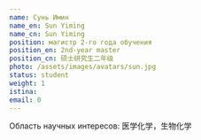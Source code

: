 ```yaml
---
name: Сунь Имин
name_en: Sun Yiming 
name_cn: Sun Yiming 
position: магистр 2-го года обучения
position_en: 2nd-year master
position_cn: 硕士研究生二年级
photo: /assets/images/avatars/sun.jpg
status: student
weight: 1
istina:
email: 0
---
```




Область научных интересов: 医学化学，生物化学
 
